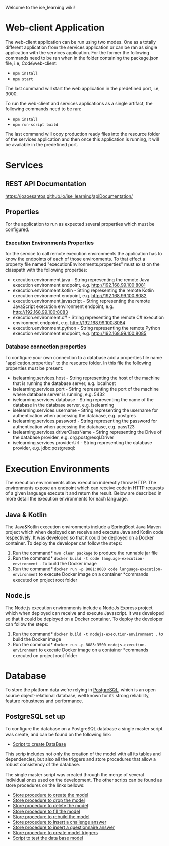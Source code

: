 Welcome to the ise_learning wiki!

# Web-client Application
The web-client application can be run using two modes. One as a totally different application from the services application or can be ran as single application with the services application.
For the former the following commands need to be ran when in the folder containing the package.json file, i.e, Code\web-client:
* `npm install`
* `npm start`

The last command will start the web application in the predefined port, i.e, 3000.

To run the web-client and services applications as a single artifact, the following commands need to be ran:
* `npm install`
* `npm run-script build`

The last command will copy production ready files into the resource folder of the services application and then once this application is running, it will be available in the predefined port.


# Services

## REST API Documentation
https://joaoesantos.github.io/ise_learning/apiDocumentation/

## Properties
For the application to run as expected several properties which must be configured.

### Execution Environments Properties
for the service to call remote execution environments the application has to know the endpoints of each of those environments. To that effect a property file named "executionEnvironments.properties" must exist on the classpath with the following properties:
* execution.environment.java - String representing the remote Java execution environment endpoint, e.g. http://192.168.99.100:8081
* execution.environment.kotlin - String representing the remote Kotlin execution environment endpoint, e.g. http://192.168.99.100:8082
* execution.environment.javascript - String representing the remote JavaScript execution environment endpoint, e.g. http://192.168.99.100:8083
* execution.environment.c# - String representing the remote C# execution environment endpoint, e.g. http://192.168.99.100:8084
* execution.environment.python - String representing the remote Python execution environment endpoint, e.g. http://192.168.99.100:8085

### Database connection properties
To configure your own connection to a database add a properties file name "application.properties" to the resource folder. In this file the following properties must be present:
* iselearning.services.host - String representing the host of the machine that is running the database server, e.g. localhost
* iselearning.services.port - String representing the port of the machine where database server is running, e.g. 5432
* iselearning.services.database - String representing the name of the database in the database server, e.g. iselearning
* iselearning.services.username - String representing the username for authentication when accessing the database, e.g. postgres
* iselearning.services.password - String representing the password for authentication when accessing the database, e.g. pass123
* iselearning.services.driverClassName - String representing the Drive of the database provider, e.g. org.postgresql.Driver
* iselearning.services.providerUrl - String representing the database provider, e.g. jdbc:postgresql:

# Execution Environments

The execution environments allow execution inderectly throw HTTP. The environments expose an endpoint which can receive code in HTTP requests of a given language execute it and return the result. Below are described in more detail the execution environments for each language.

## Java & Kotlin
The Java&Kotlin execution environments include a SpringBoot Java Maven project which when deployed can receive and execute Java and Kotlin code respectively. It was developed so that it could be deployed on a Docker container. To deploy the developer can follow the steps:
1. Run the command* `mvn clean package` to produce the runnable jar file
2. Run the command* `docker build -t code language-execution-environment .` to build the Docker image
3. Run the command* `docker run -p 8081:8080 code language-execution-environment` to execute Docker image on a container
*commands executed on project root folder

## Node.js
The Node.js execution environments include a NodeJs Express project which when deployed can receive and execute Javascript. It was developed so that it could be deployed on a Docker container. To deploy the developer can follow the steps:
1. Run the command* `docker build -t nodejs-execution-environment .` to build the Docker image
3. Run the command* `docker run -p 8083:3500 nodejs-execution-environment` to execute Docker image on a container
*commands executed on project root folder

# Database
To store the platform data we're relying in [PostgreSQL](https://www.postgresql.org/), which is an open source object-relational database, well known for its strong reliability, feature robustness and performance.

## PostgreSQL set up
To configure the database on a PostgreSQL database a single master script was create, and can be found on the following link:
* [Script to create DataBase](..\codigo%20fonte\Code\PostgreSQL\createDB.sql)

This scrip includes not only the creation of the model with all its tables and dependencies, but also all the triggers and store procedures that allow a robust consistency of the database.

The single master script was created through the merge of several individual ones used on the development. The other scrips can be found as store procedures on the links bellows:
* [Store procedure to create the model](..\codigo%20fonte\Code\PostgreSQL\p_createModel.sql)
* [Store procedure to drop the model](..\codigo%20fonte\Code\PostgreSQL\p_dropModel.sql)
* [Store procedure to delete the model](..\codigo%20fonte\Code\PostgreSQL\p_deleteModel.sql)
* [Store procedure to fill the model](..\codigo%20fonte\Code\PostgreSQL\p_fillModel.sql)
* [Store procedure to rebuild the model](..\codigo%20fonte\Code\PostgreSQL\p_rebuildModel.sql)
* [Store procedure to insert a challenge answer](..\codigo%20fonte\Code\PostgreSQL\p_insertChallengeAnswer.sql)
* [Store procedure to insert a questionnaire answer](..\codigo%20fonte\Code\PostgreSQL\p_insertQuestionnaireAnswer.sql)
* [Store procedure to create model triggers](..\codigo%20fonte\Code\PostgreSQL\DBtriggers.sql)
* [Script to test the data base model](..\codigo%20fonte\Code\PostgreSQL\DBtests.sql)